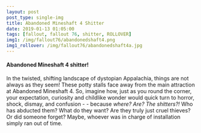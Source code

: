 ```yaml
---
layout: post
post_type: single-img
title: Abandoned Mineshaft 4 Shitter
date: 2019-01-13 01:05:00
tags: [fallout, fallout 76, shitter, ROLLOVER]
img1: /img/fallout76/abandonedshaft4.png
img1_rollover: /img/fallout76/abandonedshaft4a.jpg
---
```

#### Abandoned Mineshaft 4 shitter!

In the twisted, shifting landscape of dystopian Appalachia, things are not always as they seem! These potty stalls face away from the main attraction at Abandoned Mineshaft 4. So, imagine how, just as you round the corner, your expectation, curiosity and childlike wonder would quick turn to horror, shock, dismay, and confusion - - because *where? Are? The shitters?!* Who has abducted them? What do they want? Are they truly just cruel thieves? Or did someone forget? Maybe, whoever was in charge of installation simply ran out of time.
